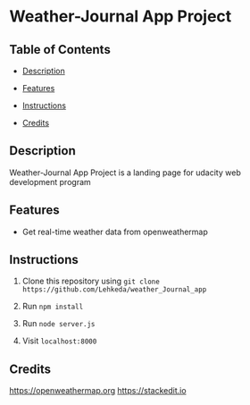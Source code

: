 
# Weather-Journal App Project

  

## Table of Contents

*  [Description](#discription)

*  [Features](#features)

*  [Instructions](#instructions)

*  [Credits](#credits)

  

## Description

Weather-Journal App Project is a landing page for udacity web development program

  

## Features

* Get real-time weather data from openweathermap

  

## Instructions
1. Clone this repository using `git clone https://github.com/Lehkeda/weather_Journal_app`

2. Run `npm install`

3. Run `node server.js`

4. Visit `localhost:8000`

  

## Credits

https://openweathermap.org
https://stackedit.io
